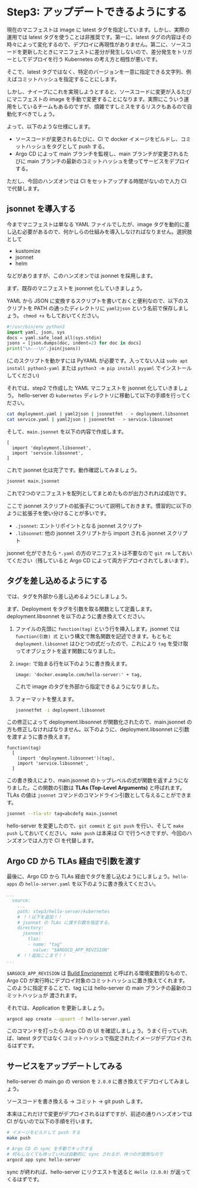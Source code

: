 # Step3: アップデートできるようにする

現在のマニフェストは image に latest タグを指定しています。しかし、実際の運用では latest タグを使うことは非推奨です。第一に、latest タグの内容はその時々によって変化するので、デプロイに再現性がありません。第二に、ソースコードを更新したときにマニフェストに差分が発生しないので、差分発生をトリガーとしてデプロイを行う Kubernetes の考え方と相性が悪いです。

そこで、latest タグではなく、特定のバージョンを一意に指定できる文字列、例えばコミットハッシュを指定することにします。

しかし、ナイーブにこれを実現しようとすると、ソースコードに変更が入るたびにマニフェストの image を手動で変更することになります。実際にこういう運用をしているチームもあるのですが、煩雑ですしミスをするリスクもあるので自動化すべきでしょう。

よって、以下のような仕様にします。

- ソースコードが変更されるたびに、CI で docker イメージをビルドし、コミットハッシュをタグとして push する。
- Argo CD によって main ブランチを監視し、main ブランチが変更されるたびに main ブランチの最新のコミットハッシュを使ってサービスをデプロイする。

ただし、今回のハンズオンでは CI をセットアップする時間がないので人力 CI で代替します。

## jsonnet を導入する

今までマニフェストは単なる YAML ファイルでしたが、image タグを動的に差し込む必要があるので、何かしらの仕組みを導入しなければなりません。選択肢として

- kustomize
- jsonnet
- helm

などがありますが、このハンズオンでは jsonnet を採用します。

まず、既存のマニフェストを jsonnet 化していきましょう。

YAML から JSON に変換するスクリプトを書いておくと便利なので、以下のスクリプトを PATH の通ったディレクトリに `yaml2json` という名前で保存しましょう。 `chmod +x` もしておいてください。

```python
#!/usr/bin/env python3
import yaml, json, sys
docs = yaml.safe_load_all(sys.stdin)
jsons = [json.dumps(doc, indent=2) for doc in docs]
print("\n---\n".join(jsons))
```

(このスクリプトを動かすには PyYAML が必要です。入ってない人は `sudo apt install python3-yaml` または `python3 -m pip install pyyaml` でインストールしてください)

それでは、step2 で作成した YAML マニフェストを jsonnet 化していきましょう。
hello-server の `kubernetes` ディレクトリに移動して以下の手順を行ってください。

```bash
cat deployment.yaml | yaml2json | jsonnetfmt - > deployment.libsonnet
cat service.yaml | yaml2json | jsonnetfmt - > service.libsonnet
```

そして、`main.jsonnet` を以下の内容で作成します。

```jsonnet
[
  import 'deployment.libsonnet',
  import 'service.libsonnet',
]
```

これで jsonnet 化は完了です。動作確認してみましょう。

```bash
jsonnet main.jsonnet
```

これで2つのマニフェストを配列としてまとめたものが出力されれば成功です。

ここで jsonnet スクリプトの拡張子について説明しておきます。慣習的に以下のように拡張子を使い分けることが多いです。

- `.jsonnet`: エントリポイントとなる jsonnet スクリプト
- `.libsonnet`: 他の jsonnet スクリプトから import される jsonnet スクリプト

jsonnet 化ができたら `*.yaml` の方のマニフェストは不要なので `git rm` しておいてください（残していると Argo CD によって両方デプロイされてしまいます）。

## タグを差し込めるようにする

では、タグを外部から差し込めるようにしましょう。

まず、Deployment をタグを引数を取る関数として定義します。deployment.libsonnet を以下のように書き換えてください。

1. ファイルの先頭に `function(tag)` という行を挿入します。jsonnet では `function(引数) 式` という構文で無名関数を記述できます。もともと `deployment.libsonnet` はひとつの式だったので、これにより `tag` を受け取ってオブジェクトを返す関数になりました。

1. `image:` で始まる行を以下のように書き換えます。
    ```jsonnet
    image: 'docker.example.com/hello-server:' + tag,
    ```
    これで image のタグを外部から指定できるようになりました。

1. フォーマットを整えます。
   ```bash
   jsonnetfmt -i deployment.libsonnet
   ```

この修正によって deployment.libsonnet が関数化されたので、main.jsonnet の方も修正しなければなりません。以下のように、deployment.libsonnet に引数を渡すように書き換えます。

```jsonnet
function(tag)
  [
    (import 'deployment.libsonnet')(tag),
    import 'service.libsonnet',
  ]
```

この書き換えにより、main.jsonnet のトップレベルの式が関数を返すようになりました。この関数の引数は **TLAs (Top-Level Arguments)** と呼ばれます。TLAs の値は `jsonnet` コマンドのコマンドライン引数として与えることができます。

```bash
jsonnet --tla-str tag=abcdefg main.jsonnet
```

hello-server を変更したので、`git commit` と `git push` を行い、そして `make push` しておいてください。
`make push` は本来は CI で行うべきですが、今回のハンズオンでは人力で CI を代替します。

## Argo CD から TLAs 経由で引数を渡す

最後に、Argo CD から TLAs 経由でタグを差し込むようにしましょう。`hello-apps` の `hello-server.yaml` を以下のように書き換えてください。

```yaml
...
  source:
    ...
    path: step3/hello-server/kubernetes
    # ！！以下を追加！！
    # jsonnet の TLAs に渡す引数を指定する。
    directory:
      jsonnet:
        tlas:
        - name: "tag"
          value: "$ARGOCD_APP_REVISION"
    # ！！追加ここまで！！
...
```

`$ARGOCD_APP_REVISION` は [Build Envrionemnt](https://argo-cd.readthedocs.io/en/stable/user-guide/build-environment/) と呼ばれる環境変数的なもので、Argo CD が実行時にデプロイ対象のコミットハッシュに置き換えてくれます。このように指定することで、tag には hello-server の main ブランチの最新のコミットハッシュが 渡されます。

それでは、Application を更新しましょう。

```bash
argocd app create --upsert -f hello-server.yaml
```

このコマンドを打ったら Argo CD の UI を確認しましょう。うまく行っていれば、latest タグではなくコミットハッシュで指定されたイメージがデプロイされるはずです。

## サービスをアップデートしてみる

hello-server の main.go の version を `2.0.0` に書き換えてデプロイしてみましょう。

ソースコードを書き換える → コミット → git push します。

本来はこれだけで変更がデプロイされるはずですが、前述の通りハンズオンでは CI がないので以下の手順を行います。

```bash
# イメージをビルドして push する
make push

# Argo CD の sync を手動でキックする
# 何もしなくても待っていれば自動的に sync されるが、待つのが面倒なので
argocd app sync hello-server
```

sync が終われば、hello-server にリクエストを送ると `Hello (2.0.0)` が返ってくるはずです。

